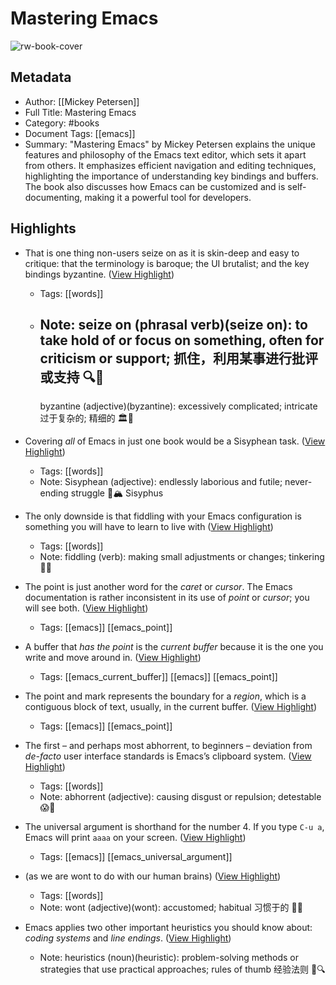 # Mastering Emacs

![rw-book-cover](https://readwise-assets.s3.amazonaws.com/media/uploaded_book_covers/profile_1050896/RMWqB1oBS8QAwLH7fMoCRJr67XDS48WsYl9u9ZJ1V74-cove_PwXn5pk.jpg)

## Metadata
- Author: [[Mickey Petersen]]
- Full Title: Mastering Emacs
- Category: #books
- Document Tags: [[emacs]] 
- Summary: "Mastering Emacs" by Mickey Petersen explains the unique features and philosophy of the Emacs text editor, which sets it apart from others. It emphasizes efficient navigation and editing techniques, highlighting the importance of understanding key bindings and buffers. The book also discusses how Emacs can be customized and is self-documenting, making it a powerful tool for developers.

## Highlights
- That is one thing non-users seize on as it is skin-deep and easy to critique: that the terminology is baroque; the UI brutalist; and the key bindings byzantine. ([View Highlight](https://read.readwise.io/read/01jfb4d8b9cbjhz681yhmr2bg2))
    - Tags: [[words]] 
    - Note: seize on (phrasal verb)(seize on): to take hold of or focus on something, often for criticism or support; 抓住，利用某事进行批评或支持 🔍💬
      ---
      byzantine (adjective)(byzantine): excessively complicated; intricate 过于复杂的; 精细的 🏛️🔄

- Covering *all* of Emacs in just one book would be a Sisyphean task. ([View Highlight](https://read.readwise.io/read/01jdg1s75jyxz5akfk5gpgf04q))
    - Tags: [[words]] 
    - Note: Sisyphean (adjective): endlessly laborious and futile; never-ending struggle 🔄🏔️
      Sisyphus

- The only downside is that fiddling with your Emacs configuration is something you will have to learn to live with ([View Highlight](https://read.readwise.io/read/01jdg6zrxq36c82f2wp8c2tk0y))
    - Tags: [[words]] 
    - Note: fiddling (verb): making small adjustments or changes; tinkering 🔧🎻

- The point is just another word for the *caret* or *cursor*. The Emacs documentation is rather inconsistent in its use of *point* or *cursor*; you will see both. ([View Highlight](https://read.readwise.io/read/01jdjq2dvf5tx1anp553dmvsdp))
    - Tags: [[emacs]] [[emacs_point]] 

- A buffer that *has the point* is the *current buffer* because it is the one you write and move around in. ([View Highlight](https://read.readwise.io/read/01jdjqcr453gakrk344eav3h9n))
    - Tags: [[emacs_current_buffer]] [[emacs]] [[emacs_point]] 

- The point and mark represents the boundary for a *region*, which is a contiguous block of text, usually, in the current buffer. ([View Highlight](https://read.readwise.io/read/01jdjqf1at8sfc4fk7spefszd7))
    - Tags: [[emacs]] [[emacs_point]] 

- The first – and perhaps most abhorrent, to beginners – deviation from *de-facto* user interface standards is Emacs’s clipboard system. ([View Highlight](https://read.readwise.io/read/01jf2t2mf7zn35v3qqj2v5qy20))
    - Tags: [[words]] 
    - Note: abhorrent (adjective): causing disgust or repulsion; detestable 😱🤢

- The universal argument is shorthand for the number 4. If you type `C-u a`, Emacs will print `aaaa` on your screen. ([View Highlight](https://read.readwise.io/read/01jf3308kffbq8ctx3pkvswx2c))
    - Tags: [[emacs]] [[emacs_universal_argument]] 

- (as we are wont to do with our human brains) ([View Highlight](https://read.readwise.io/read/01jhra8w8w5dfpsfgqbcdeya6d))
    - Tags: [[words]] 
    - Note: wont (adjective)(wont): accustomed; habitual 习惯于的 🧠📖

- Emacs applies two other important heuristics you should know about: *coding systems* and *line endings*. ([View Highlight](https://read.readwise.io/read/01jr5hs78kcyzmsxwwhx38dmq8))
    - Note: heuristics (noun)(heuristic): problem-solving methods or strategies that use practical approaches; rules of thumb 经验法则 🧠🔍

